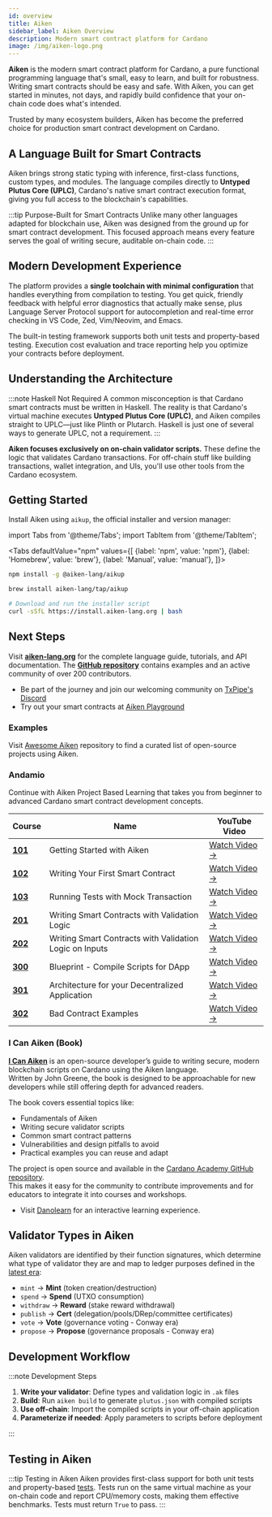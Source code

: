 ```yaml
---
id: overview
title: Aiken
sidebar_label: Aiken Overview
description: Modern smart contract platform for Cardano
image: /img/aiken-logo.png
---
```


**Aiken** is the modern smart contract platform for Cardano, a pure functional programming language that's small, easy to learn, and built for robustness. Writing smart contracts should be easy and safe. With Aiken, you can get started in minutes, not days, and rapidly build confidence that your on-chain code does what's intended.

Trusted by many ecosystem builders, Aiken has become the preferred choice for production smart contract development on Cardano.

## A Language Built for Smart Contracts

Aiken brings strong static typing with inference, first-class functions, custom types, and modules. The language compiles directly to **Untyped Plutus Core (UPLC)**, Cardano's native smart contract execution format, giving you full access to the blockchain's capabilities.

:::tip Purpose-Built for Smart Contracts
Unlike many other languages adapted for blockchain use, Aiken was designed from the ground up for smart contract development. This focused approach means every feature serves the goal of writing secure, auditable on-chain code.
:::

## Modern Development Experience

The platform provides a **single toolchain with minimal configuration** that handles everything from compilation to testing. You get quick, friendly feedback with helpful error diagnostics that actually make sense, plus Language Server Protocol support for autocompletion and real-time error checking in VS Code, Zed, Vim/Neovim, and Emacs.

The built-in testing framework supports both unit tests and property-based testing. Execution cost evaluation and trace reporting help you optimize your contracts before deployment.

## Understanding the Architecture

:::note Haskell Not Required
A common misconception is that Cardano smart contracts must be written in Haskell. The reality is that Cardano's virtual machine executes **Untyped Plutus Core (UPLC)**, and Aiken compiles straight to UPLC—just like Plinth or Plutarch. Haskell is just one of several ways to generate UPLC, not a requirement.
:::

**Aiken focuses exclusively on on-chain validator scripts.** These define the logic that validates Cardano transactions. For off-chain stuff like building transactions, wallet integration, and UIs, you'll use other tools from the Cardano ecosystem.

## Getting Started

Install Aiken using `aikup`, the official installer and version manager:

import Tabs from '@theme/Tabs';
import TabItem from '@theme/TabItem';

<Tabs
  defaultValue="npm"
  values={[
    {label: 'npm', value: 'npm'},
    {label: 'Homebrew', value: 'brew'},
    {label: 'Manual', value: 'manual'},
  ]}>
  <TabItem value="npm">

```bash title="Install via npm"
npm install -g @aiken-lang/aikup
```

  </TabItem>
  <TabItem value="brew">

```bash title="Install via Homebrew"
brew install aiken-lang/tap/aikup
```

  </TabItem>
  <TabItem value="manual">

```bash title="Manual installation"
# Download and run the installer script
curl -sSfL https://install.aiken-lang.org | bash
```

  </TabItem>
</Tabs>

## Next Steps

Visit **[aiken-lang.org](https://aiken-lang.org)** for the complete language guide, tutorials, and API documentation. The **[GitHub repository](https://github.com/aiken-lang/aiken)** contains examples and an active community of over 200 contributors.

- Be part of the journey and join our welcoming community on [TxPipe's Discord](https://discord.com/invite/RgHzxh92WH)
- Try out your smart contracts at [Aiken Playground](https://play.aiken-lang.org/)

### Examples

Visit [Awesome Aiken](https://github.com/aiken-lang/awesome-aiken#readme) repository to find a curated list of open-source projects using Aiken.

### Andamio

Continue with Aiken Project Based Learning that takes you from beginner to advanced Cardano smart contract development concepts.

| Course | Name | YouTube Video |
|--------|------|---------------|
| [**101**](https://app.andamio.io/course/db22e013578fcead6c2fed5446d61891ad31f3cb4955e88d980107e7/101) | Getting Started with Aiken | [Watch Video →](https://www.youtube.com/watch?v=4YRr8rAbFhU) |
| [**102**](https://app.andamio.io/course/db22e013578fcead6c2fed5446d61891ad31f3cb4955e88d980107e7/102) | Writing Your First Smart Contract | [Watch Video →](https://www.youtube.com/watch?v=LUNfi3-ep0I) |
| [**103**](https://app.andamio.io/course/db22e013578fcead6c2fed5446d61891ad31f3cb4955e88d980107e7/103) | Running Tests with Mock Transaction | [Watch Video →](https://www.youtube.com/watch?v=XpvuLxeWIiI) |
| [**201**](https://app.andamio.io/course/db22e013578fcead6c2fed5446d61891ad31f3cb4955e88d980107e7/201) | Writing Smart Contracts with Validation Logic | [Watch Video →](https://www.youtube.com/watch?v=Yi0vIqLV49w) |
| [**202**](https://app.andamio.io/course/db22e013578fcead6c2fed5446d61891ad31f3cb4955e88d980107e7/202) | Writing Smart Contracts with Validation Logic on Inputs | [Watch Video →](https://www.youtube.com/watch?v=SVhl5nJ_g74) |
| [**300**](https://app.andamio.io/course/db22e013578fcead6c2fed5446d61891ad31f3cb4955e88d980107e7/300) | Blueprint - Compile Scripts for DApp | [Watch Video →](https://www.youtube.com/watch?v=I8h2Wjc9CQM) |
| [**301**](https://app.andamio.io/course/db22e013578fcead6c2fed5446d61891ad31f3cb4955e88d980107e7/301) | Architecture for your Decentralized Application | [Watch Video →](https://www.youtube.com/watch?v=I8h2Wjc9CQM) |
| [**302**](https://app.andamio.io/course/db22e013578fcead6c2fed5446d61891ad31f3cb4955e88d980107e7/302) | Bad Contract Examples | [Watch Video →](https://www.youtube.com/watch?v=JgIhzix7rMo) |

### I Can Aiken (Book)

**[I Can Aiken](https://book.io/book/i-can-aiken/)** is an open-source developer’s guide to writing secure, modern blockchain scripts on Cardano using the Aiken language.  
Written by John Greene, the book is designed to be approachable for new developers while still offering depth for advanced readers.  

The book covers essential topics like:

- Fundamentals of Aiken
- Writing secure validator scripts
- Common smart contract patterns
- Vulnerabilities and design pitfalls to avoid
- Practical examples you can reuse and adapt

The project is open source and available in the [Cardano Academy GitHub repository](https://github.com/cardano-foundation/cardano-academy/tree/main/books).  
This makes it easy for the community to contribute improvements and for educators to integrate it into courses and workshops.

- Visit [Danolearn](https://danolearn.com/en/course/cardano-smart-contract-development-with-aiken-language-1366) for an interactive learning experience.

## Validator Types in Aiken

Aiken validators are identified by their function signatures, which determine what type of validator they are and map to ledger purposes defined in the [latest era](https://github.com/IntersectMBO/cardano-ledger/blob/master/eras/conway/impl/cddl-files/conway.cddl):

- `mint` → **Mint** (token creation/destruction)
- `spend` → **Spend** (UTXO consumption)  
- `withdraw` → **Reward** (stake reward withdrawal)
- `publish` → **Cert** (delegation/pools/DRep/committee certificates)
- `vote` → **Vote** (governance voting - Conway era)
- `propose` → **Propose** (governance proposals - Conway era)

## Development Workflow

:::note Development Steps

1. **Write your validator**: Define types and validation logic in `.ak` files
2. **Build**: Run `aiken build` to generate `plutus.json` with compiled scripts
3. **Use off-chain**: Import the compiled scripts in your off-chain application
4. **Parameterize if needed**: Apply parameters to scripts before deployment

:::

## Testing in Aiken

:::tip Testing in Aiken
Aiken provides first-class support for both unit tests and property-based [tests](https://aiken-lang.org/language-tour/tests). Tests run on the same virtual machine as your on-chain code and report CPU/memory costs, making them effective benchmarks. Tests must return `True` to pass.
:::
